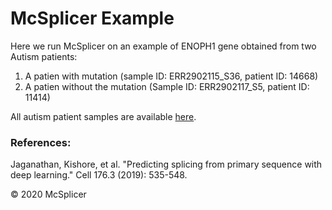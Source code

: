 McSplicer Example
=================


Here we run McSplicer on an example of ENOPH1 gene obtained from two Autism patients:

1. A patien with mutation (sample ID: ERR2902115_S36, patient ID: 14668)
2. A patien without the mutation (Sample ID: ERR2902117_S5, patient ID: 11414)


All autism patient samples are available [here](https://www.ebi.ac.uk/arrayexpress/experiments/E-MTAB-7351/samples/?s_page=1&s_pagesize=25).




### References: ###

Jaganathan, Kishore, et al. "Predicting splicing from primary sequence with deep learning." Cell 176.3 (2019): 535-548.


&copy; 2020 McSplicer





